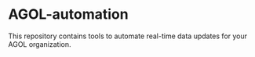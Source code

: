 # AGOL-automation
This repository contains tools to automate real-time data updates for your AGOL organization.
